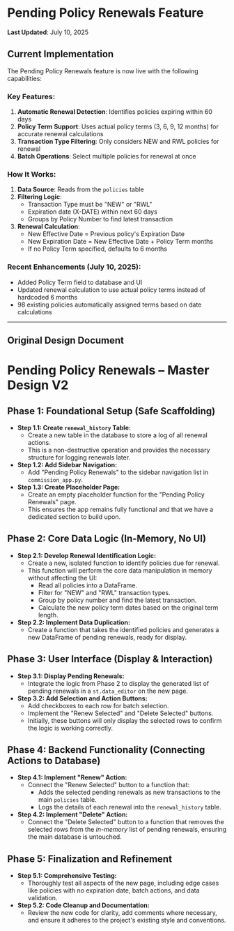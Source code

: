 # Pending Policy Renewals Feature

**Last Updated**: July 10, 2025

## Current Implementation

The Pending Policy Renewals feature is now live with the following capabilities:

### Key Features:
1. **Automatic Renewal Detection**: Identifies policies expiring within 60 days
2. **Policy Term Support**: Uses actual policy terms (3, 6, 9, 12 months) for accurate renewal calculations
3. **Transaction Type Filtering**: Only considers NEW and RWL policies for renewal
4. **Batch Operations**: Select multiple policies for renewal at once

### How It Works:
1. **Data Source**: Reads from the `policies` table
2. **Filtering Logic**:
   - Transaction Type must be "NEW" or "RWL"
   - Expiration date (X-DATE) within next 60 days
   - Groups by Policy Number to find latest transaction
3. **Renewal Calculation**:
   - New Effective Date = Previous policy's Expiration Date
   - New Expiration Date = New Effective Date + Policy Term months
   - If no Policy Term specified, defaults to 6 months

### Recent Enhancements (July 10, 2025):
- Added Policy Term field to database and UI
- Updated renewal calculation to use actual policy terms instead of hardcoded 6 months
- 98 existing policies automatically assigned terms based on date calculations

---

## Original Design Document

# Pending Policy Renewals – Master Design V2

## Phase 1: Foundational Setup (Safe Scaffolding)
- **Step 1.1: Create `renewal_history` Table:** 
  - Create a new table in the database to store a log of all renewal actions.
  - This is a non-destructive operation and provides the necessary structure for logging renewals later.
- **Step 1.2: Add Sidebar Navigation:** 
  - Add "Pending Policy Renewals" to the sidebar navigation list in `commission_app.py`.
- **Step 1.3: Create Placeholder Page:** 
  - Create an empty placeholder function for the "Pending Policy Renewals" page.
  - This ensures the app remains fully functional and that we have a dedicated section to build upon.

## Phase 2: Core Data Logic (In-Memory, No UI)
- **Step 2.1: Develop Renewal Identification Logic:** 
  - Create a new, isolated function to identify policies due for renewal.
  - This function will perform the core data manipulation in memory without affecting the UI:
    - Read all policies into a DataFrame.
    - Filter for "NEW" and "RWL" transaction types.
    - Group by policy number and find the latest transaction.
    - Calculate the new policy term dates based on the original term length.
- **Step 2.2: Implement Data Duplication:** 
  - Create a function that takes the identified policies and generates a new DataFrame of pending renewals, ready for display.

## Phase 3: User Interface (Display & Interaction)
- **Step 3.1: Display Pending Renewals:** 
  - Integrate the logic from Phase 2 to display the generated list of pending renewals in a `st.data_editor` on the new page.
- **Step 3.2: Add Selection and Action Buttons:** 
  - Add checkboxes to each row for batch selection.
  - Implement the "Renew Selected" and "Delete Selected" buttons.
  - Initially, these buttons will only display the selected rows to confirm the logic is working correctly.

## Phase 4: Backend Functionality (Connecting Actions to Database)
- **Step 4.1: Implement "Renew" Action:** 
  - Connect the "Renew Selected" button to a function that:
    - Adds the selected pending renewals as new transactions to the main `policies` table.
    - Logs the details of each renewal into the `renewal_history` table.
- **Step 4.2: Implement "Delete" Action:** 
  - Connect the "Delete Selected" button to a function that removes the selected rows from the *in-memory* list of pending renewals, ensuring the main database is untouched.

## Phase 5: Finalization and Refinement
- **Step 5.1: Comprehensive Testing:** 
  - Thoroughly test all aspects of the new page, including edge cases like policies with no expiration date, batch actions, and data validation.
- **Step 5.2: Code Cleanup and Documentation:** 
  - Review the new code for clarity, add comments where necessary, and ensure it adheres to the project's existing style and conventions.
